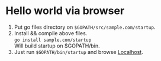 # Hello world via browser

1. Put go files directory on `$GOPATH/src/sample.com/startup`.
2. Install && compile above files.<br>
`go install sample.com/startup`
<br>Will build startup on $GOPATH/bin.
3. Just run `$GOPATH/bin/startup` and browse [Localhost](http://localhost:8080/).